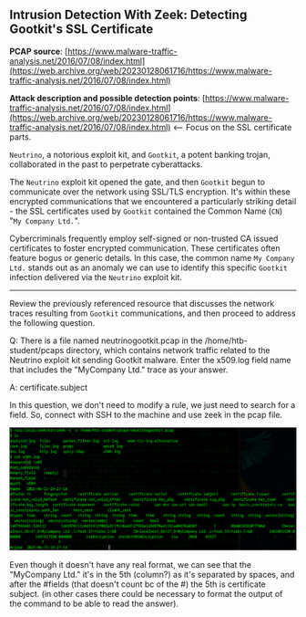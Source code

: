 
## Intrusion Detection With Zeek: Detecting Gootkit's SSL Certificate

**PCAP source**: [https://www.malware-traffic-analysis.net/2016/07/08/index.html](https://web.archive.org/web/20230128061716/https://www.malware-traffic-analysis.net/2016/07/08/index.html)

**Attack description and possible detection points**: [https://www.malware-traffic-analysis.net/2016/07/08/index.html](https://web.archive.org/web/20230128061716/https://www.malware-traffic-analysis.net/2016/07/08/index.html) <-- Focus on the SSL certificate parts.

`Neutrino`, a notorious exploit kit, and `Gootkit`, a potent banking trojan, collaborated in the past to perpetrate cyberattacks.

The `Neutrino` exploit kit opened the gate, and then `Gootkit` begun to communicate over the network using SSL/TLS encryption. It's within these encrypted communications that we encountered a particularly striking detail - the SSL certificates used by `Gootkit` contained the Common Name (`CN`) "`My Company Ltd.`".

Cybercriminals frequently employ self-signed or non-trusted CA issued certificates to foster encrypted communication. These certificates often feature bogus or generic details. In this case, the common name `My Company Ltd.` stands out as an anomaly we can use to identify this specific `Gootkit` infection delivered via the `Neutrino` exploit kit.

---

Review the previously referenced resource that discusses the network traces resulting from `Gootkit` communications, and then proceed to address the following question.


Q: There is a file named neutrinogootkit.pcap in the /home/htb-student/pcaps directory, which contains network traffic related to the Neutrino exploit kit sending Gootkit malware. Enter the x509.log field name that includes the "MyCompany Ltd." trace as your answer.

A: certificate.subject

In this question, we don't need to modify a rule, we just need to search for a field.
So, connect with SSH to the machine and use zeek in the pcap file.

![](../../Img/Pasted%20image%2020250615153022.png)

Even though it doesn't have any real format, we can see that the "MyCompany Ltd." it's in the 5th (column?) as it's separated by spaces, and after the #fields (that doesn't count bc of the #) the 5th is certificate subject. (in other cases there could be necessary to format the output of the command to be able to read the answer).